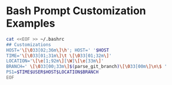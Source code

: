 # Bash Prompt Customization Examples

```Bash
cat <<EOF >> ~/.bashrc
## Customizations
HOST='\[\033[02;36m\]\h'; HOST=' '$HOST
TIME='\[\033[01;31m\]\t \[\033[01;32m\]'
LOCATION='\[\e[1;92m\][\W]\[\e[33m\]'
BRANCH=' \[\033[00;33m\]$(parse_git_branch)\[\033[00m\]\n\$ '
PS1=$TIME$USER$HOST$LOCATION$BRANCH
EOF
```
